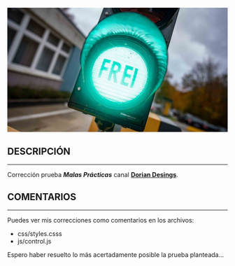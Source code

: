 ![malas practicas](./img/alin-andersen-36I2DFgrKlI-unsplash@0,33x.jpg "Malas prácticas de programación")

## DESCRIPCIÓN
___

Corrección prueba ***Malas Prácticas*** canal [**Dorian Desings**](https://www.youtube.com/watch?v=Wo2P6MECEVg).

## COMENTARIOS
____
Puedes ver mis correcciones como comentarios en los archivos:

- css/styles.csss
- js/control.js

Espero haber resuelto lo más acertadamente posible la prueba planteada...

